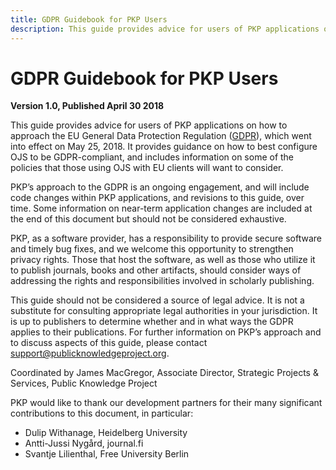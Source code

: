 ```yaml
---
title: GDPR Guidebook for PKP Users
description: This guide provides advice for users of PKP applications on how to approach the EU General Data Protection Regulation (GDPR).
---
```


# GDPR Guidebook for PKP Users

__Version 1.0, Published April 30 2018__

This guide provides advice for users of PKP applications on how to approach the EU General Data Protection Regulation ([GDPR](https://gdpr-info.eu/)), which went into effect on May 25, 2018. It provides guidance on how to best configure OJS to be GDPR-compliant, and includes information on some of the policies that those using OJS with EU clients will want to consider.

PKP’s approach to the GDPR is an ongoing engagement, and will include code changes within PKP applications, and revisions to this guide, over time. Some information on near-term application changes are included at the end of this document but should not be considered exhaustive.

PKP, as a software provider, has a responsibility to provide secure software and timely bug fixes, and we welcome this opportunity to strengthen privacy rights. Those that host the software, as well as those who utilize it to publish journals, books and other artifacts, should consider ways of addressing the rights and responsibilities involved in scholarly publishing.

This guide should not be considered a source of legal advice. It is not a substitute for consulting appropriate legal authorities in your jurisdiction. It is up to publishers to determine whether and in what ways the GDPR applies to their publications. For further information on PKP’s approach and to discuss aspects of this guide, please contact <support@publicknowledgeproject.org>.

Coordinated by James MacGregor, Associate Director, Strategic Projects & Services, Public Knowledge Project

PKP would like to thank our development partners for their many significant contributions to this document, in particular:

* Dulip Withanage, Heidelberg University
* Antti-Jussi Nygård, journal.fi
* Svantje Lilienthal, Free University Berlin
